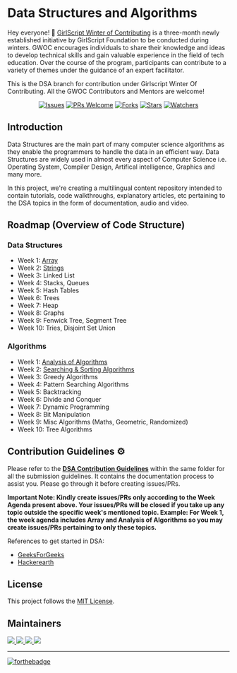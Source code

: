 # Data Structures and Algorithms


Hey everyone! 👋 [GirlScript Winter of Contributing](https://gwoc.girlscript.tech/) is a three-month newly established initiative by GirlScript Foundation to be conducted during winters. GWOC encourages individuals to share their knowledge and ideas to develop technical skills and gain valuable experience in the field of tech education. Over the course of the program, participants can contribute to a variety of themes under the guidance of an expert facilitator.

This is the DSA branch for contribution under Girlscript Winter Of Contributing. All the GWOC Contributors and Mentors are welcome!


<div align="center">

[![Issues](https://img.shields.io/github/issues/girlscript/winter-of-contributing)](https://github.com/girlscript/winter-of-contributing/issues)
[![PRs Welcome](https://img.shields.io/badge/PRs-welcome-brightgreen.svg?style=flat-square)](http://makeapullrequest.com)
[![Forks](https://img.shields.io/github/forks/girlscript/winter-of-contributing?style=social)](https://github.com/girlscript/winter-of-contributing) 
[![Stars](https://img.shields.io/github/stars/girlscript/winter-of-contributing?style=social)](https://github.com/girlscript/winter-of-contributing) 
[![Watchers](https://img.shields.io/github/watchers/girlscript/winter-of-contributing?style=social)](https://github.com/girlscript/winter-of-contributing)
</div>

## Introduction
Data Structures are the main part of many computer science algorithms as they enable the programmers to handle the data in an efficient way. Data Structures are widely used in almost every aspect of Computer Science i.e. Operating System, Compiler Design, Artifical intelligence, Graphics and many more.

  In this project, we're creating a multilingual content repository intended to contain tutorials, code walkthroughs, explanatory articles, etc pertaining to the DSA topics in the form of documentation, audio and video.

## Roadmap (Overview of Code Structure)
### Data Structures
- Week 1: [Array](https://github.com/girlscript/winter-of-contributing/tree/DSA/DSA/1.1%20Arrays)
- Week 2: [Strings](https://github.com/AJgthb2002/winter-of-contributing/tree/DSA/DSA/2.1%20Strings)
- Week 3: Linked List
- Week 4: Stacks, Queues
- Week 5: Hash Tables
- Week 6: Trees
- Week 7: Heap
- Week 8: Graphs
- Week 9: Fenwick Tree, Segment Tree
- Week 10: Tries, Disjoint Set Union
### Algorithms
- Week 1: [Analysis of Algorithms](https://github.com/girlscript/winter-of-contributing/tree/DSA/DSA/1.2%20Analysis%20of%20Algorithms)
- Week 2: [Searching & Sorting Algorithms](https://github.com/girlscript/winter-of-contributing/tree/DSA/DSA/2.2%20Searching%20%26%20Sorting%20Algorithms)
- Week 3: Greedy Algorithms
- Week 4: Pattern Searching Algorithms
- Week 5: Backtracking
- Week 6: Divide and Conquer
- Week 7: Dynamic Programming
- Week 8: Bit Manipulation
- Week 9: Misc Algorithms (Maths, Geometric, Randomized)
- Week 10: Tree Algorithms

## Contribution Guidelines :gear:
Please refer to the **[DSA Contribution Guidelines](https://github.com/girlscript/winter-of-contributing/blob/DSA/DSA/CONTRIBUTING.md)** within the same folder for all the submission guidelines. It contains the documentation process to assist you. Please go through it before creating issues/PRs.
  
  **Important Note: Kindly create issues/PRs only according to the Week Agenda present above. Your issues/PRs will be closed if you take up any topic outside the specific week's mentioned topic. Example: For Week 1, the week agenda includes Array and Analysis of Algorithms so you may create issues/PRs pertaining to only these topics.**

  References to get started in DSA:
- [GeeksForGeeks](https://www.geeksforgeeks.org/)
- [Hackerearth](https://www.hackerearth.com/practice/)

## License

This project follows the [MIT License](https://choosealicense.com/licenses/mit/).

## Maintainers
<a href="https://github.com/nimisha-yadav">
  <img src="https://contrib.rocks/image?repo=nimisha-yadav/nimisha-yadav" />
</a>
<a href="https://github.com/pjdurden">
  <img src="https://contrib.rocks/image?repo=pjdurden/pjdurden" />
</a>
<a href="https://github.com/goelesha">
  <img src="https://contrib.rocks/image?repo=goelesha/goelesha" />
</a>
<a href="https://github.com/Muskan-creator">
  <img src="https://contrib.rocks/image?repo=Muskan-creator/Muskan-creator" />
</a>
  

<hr>

[![forthebadge](https://forthebadge.com/images/badges/built-with-love.svg)](https://github.com/nimisha-yadav)

